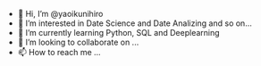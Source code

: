 - 👋 Hi, I’m @yaoikunihiro
- 👀 I’m interested in Date Science and Date Analizing and so on...
- 🌱 I’m currently learning Python, SQL and Deeplearning 
- 💞️ I’m looking to collaborate on ...
- 📫 How to reach me ...

<!---
yaoikunihiro/yaoikunihiro is a ✨ special ✨ repository because its `README.md` (this file) appears on your GitHub profile.
You can click the Preview link to take a look at your changes.
--->
